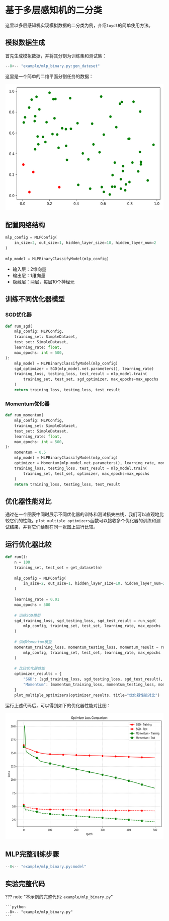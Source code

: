 # 基于多层感知机的二分类

这里以多层感知机实现模拟数据的二分类为例，介绍`toydl`的简单使用方法。

## 模拟数据生成

首先生成模拟数据，并将其分割为训练集和测试集：

```python
--8<-- "example/mlp_binary.py:gen_dateset"
```

这里是一个简单的二维平面分割任务的数据：

<p align="center">
  <img src="../../images/training_set.png" alt="Training Set" width="600" height="400">
</p>

## 配置网络结构

```python
mlp_config = MLPConfig(
    in_size=2, out_size=1, hidden_layer_size=10, hidden_layer_num=2
)

mlp_model = MLPBinaryClassifyModel(mlp_config)
```

- 输入层：2维向量
- 输出层：1维向量
- 隐藏层：两层，每层10个神经元

## 训练不同优化器模型

### SGD优化器

```python
def run_sgd(
    mlp_config: MLPConfig,
    training_set: SimpleDataset,
    test_set: SimpleDataset,
    learning_rate: float,
    max_epochs: int = 500,
):
    mlp_model = MLPBinaryClassifyModel(mlp_config)
    sgd_optimizer = SGD(mlp_model.net.parameters(), learning_rate)
    training_loss, testing_loss, test_result = mlp_model.train(
        training_set, test_set, sgd_optimizer, max_epochs=max_epochs
    )
    return training_loss, testing_loss, test_result
```

### Momentum优化器

```python
def run_momentum(
    mlp_config: MLPConfig,
    training_set: SimpleDataset,
    test_set: SimpleDataset,
    learning_rate: float,
    max_epochs: int = 500,
):
    momentum = 0.5
    mlp_model = MLPBinaryClassifyModel(mlp_config)
    optimizer = Momentum(mlp_model.net.parameters(), learning_rate, momentum)
    training_loss, testing_loss, test_result = mlp_model.train(
        training_set, test_set, optimizer, max_epochs=max_epochs
    )
    return training_loss, testing_loss, test_result
```

## 优化器性能对比

通过在一个图表中同时展示不同优化器的训练和测试损失曲线，我们可以直观地比较它们的性能。`plot_multiple_optimizers`函数可以接收多个优化器的训练和测试结果，并将它们绘制在同一张图上进行比较。

## 运行优化器比较

```python
def run():
    n = 100
    training_set, test_set = get_dataset(n)

    mlp_config = MLPConfig(
        in_size=2, out_size=1, hidden_layer_size=10, hidden_layer_num=2
    )

    learning_rate = 0.01
    max_epochs = 500

    # 训练SGD模型
    sgd_training_loss, sgd_testing_loss, sgd_test_result = run_sgd(
        mlp_config, training_set, test_set, learning_rate, max_epochs
    )

    # 训练Momentum模型
    momentum_training_loss, momentum_testing_loss, momentum_result = run_momentum(
        mlp_config, training_set, test_set, learning_rate, max_epochs
    )

    # 比较优化器性能
    optimizer_results = {
        "SGD": (sgd_training_loss, sgd_testing_loss, sgd_test_result),
        "Momentum": (momentum_training_loss, momentum_testing_loss, momentum_result)
    }
    plot_multiple_optimizers(optimizer_results, title="优化器性能对比")
```

运行上述代码后，可以得到如下的优化器性能对比图：

<p align="center">
  <img src="../../images/optimizer_comparison.png" alt="Optimizer Comparison" width="600" height="400">
</p>


## MLP完整训练步骤

```python
--8<-- "example/mlp_binary.py:model"
```

## 实验完整代码

??? note "本示例的完整代码: `example/mlp_binary.py`"

    ```python
    --8<-- "example/mlp_binary.py"
    ```
